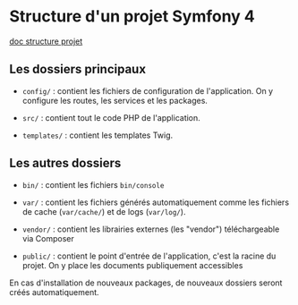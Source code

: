 # Structure d'un projet Symfony 4

[doc structure projet](https://symfony.com/doc/master/page_creation.html#checking-out-the-project-structure)

## Les dossiers principaux

* `config/` : contient les fichiers de configuration de l'application. On y configure les routes, les services et les packages.

* `src/` : contient tout le code PHP de l'application.

* `templates/` : contient les templates Twig.

## Les autres dossiers

* `bin/` : contient les fichiers `bin/console`

* `var/` : contient les fichiers générés automatiquement comme les fichiers de cache (`var/cache/`) et de logs (`var/log/`).

* `vendor/` : contient les librairies externes (les "vendor") téléchargeable via Composer

* `public/` : contient le point d'entrée de l'application, c'est la racine du projet. On y place les documents publiquement accessibles

En cas d'installation de nouveaux packages, de nouveaux dossiers seront créés automatiquement.